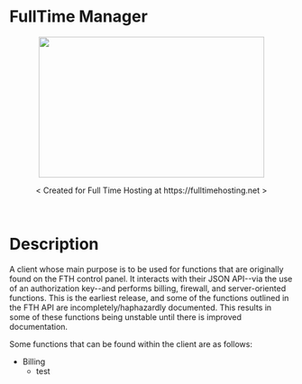 # FullTime Manager
<p align="center">
  <img src="https://hostadvice.com/wp-content/uploads/2018/02/logo-8.png" width="400" height="250"></img>
</p>
<p align="center">
  < Created for Full Time Hosting at https://fulltimehosting.net >
</p>

<br/>

# Description
A client whose main purpose is to be used for functions that are originally found on the FTH control panel. It interacts with their JSON API--via the use of an authorization key--and performs billing, firewall, and server-oriented functions. This is the earliest release, and some of the functions outlined in the FTH API are incompletely/haphazardly documented. This results in some of these functions being unstable until there is improved documentation.

Some functions that can be found within the client are as follows:
  - Billing
    - test
